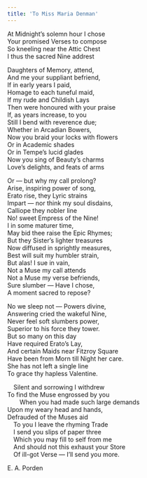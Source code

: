 ```yaml
---
title: 'To Miss Maria Denman'
---
```


At Midnight’s solemn hour I chose  
Your promised Verses to compose  
So kneeling near the Attic Chest  
I thus the sacred Nine addrest  

Daughters of Memory, attend,  
And me your suppliant befriend,  
If in early years I paid,  
Homage to each tuneful maid,  
If my rude and Childish Lays  
Then were honoured with your praise  
If, as years increase, to you  
Still I bend with reverence due;  
Whether in Arcadian Bowers,  
Now you braid your locks with flowers  
Or in Academic shades  
Or in Tempe’s lucid glades  
Now you sing of Beauty’s charms  
Love’s delights, and feats of arms  

Or — but why my call prolong?  
Arise, inspiring power of song,  
Erato rise, they Lyric strains  
Impart — nor think my soul disdains,  
Calliope they nobler line  
No! sweet Empress of the Nine!  
I in some maturer time,  
May bid thee raise the Epic Rhymes;  
But they Sister’s lighter treasures  
Now diffused in sprightly measures,  
Best will suit my humbler strain,  
But alas! I sue in vain,  
Not a Muse my call attends  
Not a Muse my verse befriends,  
Sure slumber — Have I chose,  
A moment sacred to repose?  

No we sleep not — Powers divine,  
Answering cried the wakeful Nine,  
Never feel soft slumbers power,  
Superior to his force they tower.  
But so many on this day  
Have required Erato’s Lay,  
And certain Maids near Fitzroy Square  
Have been from Morn till Night her care.  
She has not left a single line  
To grace thy hapless Valentine.  

&emsp;Silent and sorrowing I withdrew  
To find the Muse engrossed by you  
&emsp;&emsp;When you had made such large demands  
Upon my weary head and hands,  
Defrauded of the Muses aid  
&emsp;To you I leave the rhyming Trade  
&emsp;I send you slips of paper three  
&emsp;Which you may fill to self from me  
&emsp;And should not this exhaust your Store  
&emsp;Of ill-got Verse — I’ll send you more.  
	
E. A. Porden